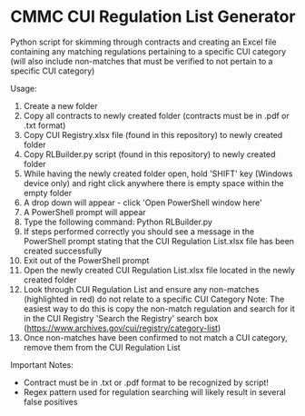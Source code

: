# CMMC CUI Regulation List Generator
Python script for skimming through contracts and creating an Excel file containing any matching regulations pertaining to a specific CUI category (will also include non-matches that must be verified to not pertain to a specific CUI category)

Usage:
1. Create a new folder
2. Copy all contracts to newly created folder (contracts must be in .pdf or .txt format)
3. Copy CUI Registry.xlsx file (found in this repository) to newly created folder
4. Copy RLBuilder.py script (found in this repository) to newly created folder
5. While having the newly created folder open, hold 'SHIFT' key (Windows device only) and right click anywhere there is empty space within the empty folder
6. A drop down will appear - click 'Open PowerShell window here'
7. A PowerShell prompt will appear
8. Type the following command: Python RLBuilder.py
9. If steps performed correctly you should see a message in the PowerShell prompt stating that the CUI Regulation List.xlsx file has been created successfully
10. Exit out of the PowerShell prompt
11. Open the newly created CUI Regulation List.xlsx file located in the newly created folder
12. Look through CUI Regulation List and ensure any non-matches (highlighted in red) do not relate to a specific CUI Category
    Note: The easiest way to do this is copy the non-match regulation and search for it in the CUI Registry 'Search the Registry' search box (https://www.archives.gov/cui/registry/category-list)
13. Once non-matches have been confirmed to not match a CUI category, remove them from the CUI Regulation List
    
Important Notes:
* Contract must be in .txt or .pdf format to be recognized by script!
* Regex pattern used for regulation searching will likely result in several false positives
